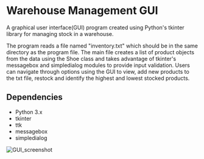 # Warehouse Management GUI

A graphical user interface(GUI) program created using Python's tkinter library for managing stock in a warehouse.

The program reads a file named "inventory.txt" which should be in the same directory as the program file. The main file creates a list of product objects from the data using the Shoe class and takes advantage of tkinter's messagebox and simpledialog modules to provide input validation. Users can navigate through options using the GUI to view, add new products to the txt file, restock and identify the highest and lowest stocked products.

## Dependencies

- Python 3.x
- tkinter
- ttk
- messagebox
- simpledialog

![GUI_screenshot](https://user-images.githubusercontent.com/112647717/212357277-a4a89af8-91b2-4542-945a-8ea5878391fe.jpg)

